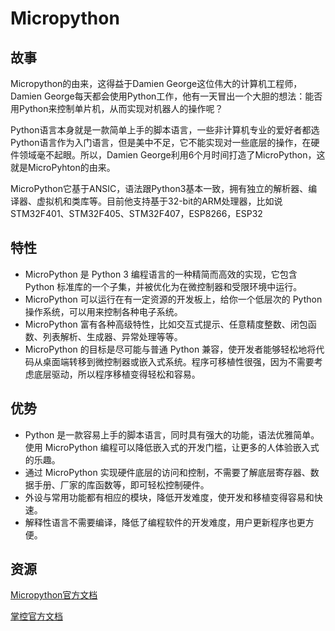 # Micropython

## 故事

Micropython的由来，这得益于Damien George这位伟大的计算机工程师，Damien George每天都会使用Python工作，他有一天冒出一个大胆的想法：能否用Python来控制单片机，从而实现对机器人的操作呢？

Python语言本身就是一款简单上手的脚本语言，一些非计算机专业的爱好者都选Python语言作为入门语言，但是美中不足，它不能实现对一些底层的操作，在硬件领域毫不起眼。所以，Damien George利用6个月时间打造了MicroPython，这就是MicroPyhton的由来。

MicroPython它基于ANSIC，语法跟Python3基本一致，拥有独立的解析器、编译器、虚拟机和类库等。目前他支持基于32-bit的ARM处理器，比如说STM32F401、STM32F405、STM32F407，ESP8266，ESP32

## 特性

* MicroPython 是 Python 3 编程语言的一种精简而高效的实现，它包含 Python 标准库的一个子集，并被优化为在微控制器和受限环境中运行。
* MicroPython 可以运行在有一定资源的开发板上，给你一个低层次的 Python 操作系统，可以用来控制各种电子系统。
* MicroPython 富有各种高级特性，比如交互式提示、任意精度整数、闭包函数、列表解析、生成器、异常处理等等。
* MicroPython 的目标是尽可能与普通 Python 兼容，使开发者能够轻松地将代码从桌面端转移到微控制器或嵌入式系统。程序可移植性很强，因为不需要考虑底层驱动，所以程序移植变得轻松和容易。

## 优势

* Python 是一款容易上手的脚本语言，同时具有强大的功能，语法优雅简单。使用 MicroPython 编程可以降低嵌入式的开发门槛，让更多的人体验嵌入式的乐趣。
* 通过 MicroPython 实现硬件底层的访问和控制，不需要了解底层寄存器、数据手册、厂家的库函数等，即可轻松控制硬件。
* 外设与常用功能都有相应的模块，降低开发难度，使开发和移植变得容易和快速。
* 解释性语言不需要编译，降低了编程软件的开发难度，用户更新程序也更方便。

## 资源

[Micropython官方文档](http://docs.micropython.org/en/latest/library/index.html)

[掌控官方文档](https://mpython.readthedocs.io)


